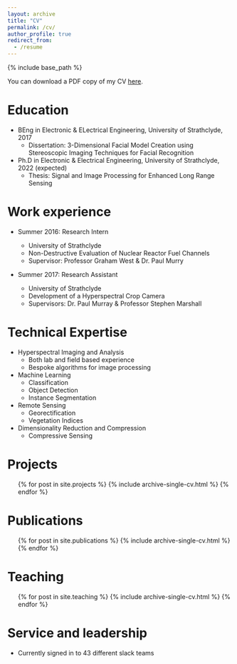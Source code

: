 ```yaml
---
layout: archive
title: "CV"
permalink: /cv/
author_profile: true
redirect_from:
  - /resume
---
```


{% include base_path %}

You can download a PDF copy of my CV [here](/files/cv.pdf).

Education
======
* BEng in Electronic & ELectrical Engineering, University of Strathclyde, 2017
  * Dissertation: 3-Dimensional Facial Model Creation using Stereoscopic Imaging Techniques for Facial Recognition
* Ph.D in Electronic & Electrical Engineering, University of Strathclyde, 2022 (expected)
  * Thesis: Signal and Image Processing for Enhanced Long Range Sensing

Work experience
======
* Summer 2016: Research Intern
  * University of Strathclyde
  * Non-Destructive Evaluation of Nuclear Reactor Fuel Channels
  * Supervisor: Professor Graham West & Dr. Paul Murry

* Summer 2017: Research Assistant
  * University of Strathclyde
  * Development of a Hyperspectral Crop Camera
  * Supervisors: Dr. Paul Murray & Professor Stephen Marshall
   
Technical Expertise
======
* Hyperspectral Imaging and Analysis
  * Both lab and field based experience
  * Bespoke algorithms for image processing
* Machine Learning
  * Classification
  * Object Detection
  * Instance Segmentation
* Remote Sensing
  * Georectification
  * Vegetation Indices
* Dimensionality Reduction and Compression
  * Compressive Sensing


Projects
======
  <ul>{% for post in site.projects %}
    {% include archive-single-cv.html %}
  {% endfor %}</ul>

Publications
======
  <ul>{% for post in site.publications %}
    {% include archive-single-cv.html %}
  {% endfor %}</ul>
  
Teaching
======
  <ul>{% for post in site.teaching %}
    {% include archive-single-cv.html %}
  {% endfor %}</ul>
  
Service and leadership
======
* Currently signed in to 43 different slack teams
